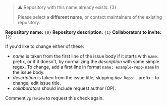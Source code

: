 > ⚠ Repository with this name already exists: {3}
>
> Please select a **different name**, or contact maintainers of the existing repository.

**Repository name:** `{0}`
**Repository description:** `{1}`
**Collaborators to invite:** `{2}`

If you'd like to change either of these:
* _name_ is taken from the first line of the issue body if it starts with `name: ` prefix, or if it doesn't,
 by normalizing the _description_ with some simple regex. To change, add a first line in format
 `name: example-repo-name` in the issue body.
* _description_ is taken from the issue title, skipping `New Repo: ` prefix - to change, edit issue title.
* _collaborators_ should include request author (OP).

Comment `/preview` to request this check again.
